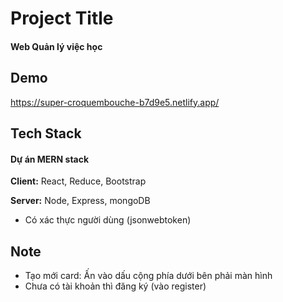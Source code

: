 
# Project Title

#### Web Quản lý việc học






## Demo

https://super-croquembouche-b7d9e5.netlify.app/




## Tech Stack
#### Dự án MERN stack

**Client:** React, Reduce, Bootstrap

**Server:** Node, Express, mongoDB 

- Có xác thực người dùng (jsonwebtoken)


## Note

- Tạo mới card: Ấn vào dấu cộng phía dưới bên phải màn hình
- Chưa có tài khoản thì đăng ký (vào register)


